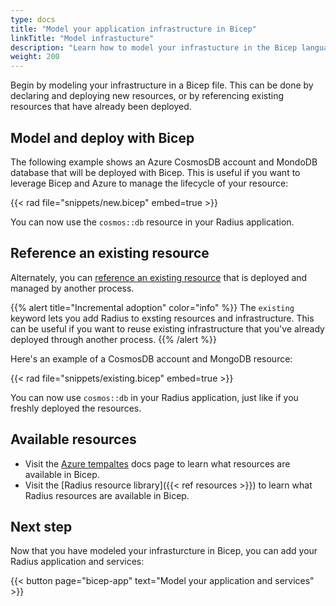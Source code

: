 ```yaml
---
type: docs
title: "Model your application infrastructure in Bicep"
linkTitle: "Model infrastucture"
description: "Learn how to model your infrastucture in the Bicep language."
weight: 200
---
```


Begin by modeling your infrastructure in a Bicep file. This can be done by declaring and deploying new resources, or by referencing existing resources that have already been deployed.

## Model and deploy with Bicep

The following example shows an Azure CosmosDB account and MondoDB database that will be deployed with Bicep. This is useful if you want to leverage Bicep and Azure to manage the lifecycle of your resource:

{{< rad file="snippets/new.bicep" embed=true >}}

You can now use the `cosmos::db` resource in your Radius application.

## Reference an existing resource

Alternately, you can [reference an existing resource](https://docs.microsoft.com/en-us/azure/azure-resource-manager/bicep/resource-declaration?tabs=azure-powershell#reference-existing-resources) that is deployed and managed by another process.

{{% alert title="Incremental adoption" color="info" %}}
The `existing` keyword lets you add Radius to exsting resources and infrastructure. This can be useful if you want to reuse existing infrastructure that you've already deployed through another process.
{{% /alert %}}

Here's an example of a CosmosDB account and MongoDB resource:

{{< rad file="snippets/existing.bicep" embed=true >}}

You can now use `cosmos::db` in your Radius application, just like if you freshly deployed the resources.

## Available resources

- Visit the [Azure tempaltes](https://docs.microsoft.com/azure/templates/) docs page to learn what resources are available in Bicep.
- Visit the [Radius resource library]({{< ref resources >}}) to learn what Radius resources are available in Bicep.

## Next step

Now that you have modeled your infrasturcture in Bicep, you can add your Radius application and services:

{{< button page="bicep-app" text="Model your application and services" >}}
